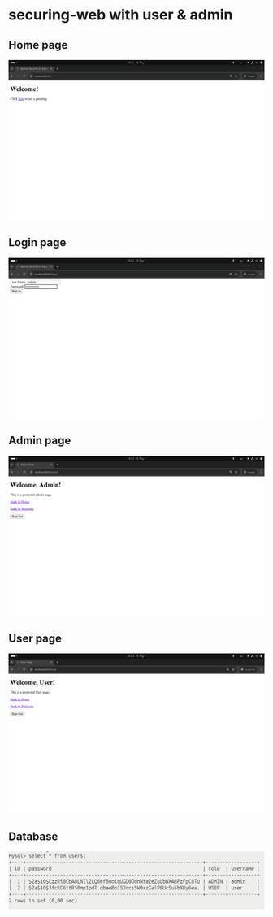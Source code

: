 # securing-web with user & admin
## Home page
![](src/main/resources/img/home.png)
## Login page
![](src/main/resources/img/login.png)
## Admin page
![](src/main/resources/img/admin.png)
## User page
![](src/main/resources/img/secured_user.png)
## Database
![](src/main/resources/img/db.png)